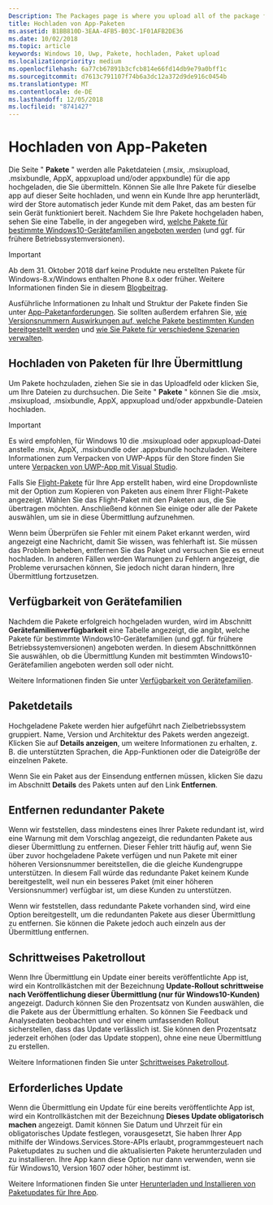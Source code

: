 ```yaml
---
Description: The Packages page is where you upload all of the package files (.appxupload, .appx, .appxbundle, and/or .xap) for the app that you're submitting.
title: Hochladen von App-Paketen
ms.assetid: B1BB810D-3EAA-4FB5-B03C-1F01AFB2DE36
ms.date: 10/02/2018
ms.topic: article
keywords: Windows 10, Uwp, Pakete, hochladen, Paket upload
ms.localizationpriority: medium
ms.openlocfilehash: 6a77cb67891b3cfcb814e66fd14db9e79a0bff1c
ms.sourcegitcommit: d7613c791107f74b6a3dc12a372d9de916c0454b
ms.translationtype: MT
ms.contentlocale: de-DE
ms.lasthandoff: 12/05/2018
ms.locfileid: "8741427"
---
```

# <a name="upload-app-packages"></a>Hochladen von App-Paketen

Die Seite " **Pakete** " werden alle Paketdateien (.msix, .msixupload, .msixbundle, AppX, appxupload und/oder appxbundle) für die app hochgeladen, die Sie übermitteln. Können Sie alle Ihre Pakete für dieselbe app auf dieser Seite hochladen, und wenn ein Kunde Ihre app herunterlädt, wird der Store automatisch jeder Kunde mit dem Paket, das am besten für sein Gerät funktioniert bereit. Nachdem Sie Ihre Pakete hochgeladen haben, sehen Sie eine Tabelle, in der angegeben wird, [welche Pakete für bestimmte Windows10-Gerätefamilien angeboten werden](#device-family-availability) (und ggf. für frühere Betriebssystemversionen).

> [!IMPORTANT]
> Ab dem 31. Oktober 2018 darf keine Produkte neu erstellten Pakete für Windows-8.x/Windows enthalten Phone 8.x oder früher. Weitere Informationen finden Sie in diesem [Blogbeitrag](https://blogs.windows.com/buildingapps/2018/08/20/important-dates-regarding-apps-with-windows-phone-8-x-and-earlier-and-windows-8-8-1-packages-submitted-to-microsoft-store/#SzKghBbqDMlmAO4c.97).

Ausführliche Informationen zu Inhalt und Struktur der Pakete finden Sie unter [App-Paketanforderungen](app-package-requirements.md). Sie sollten außerdem erfahren Sie, [wie Versionsnummern Auswirkungen auf, welche Pakete bestimmten Kunden bereitgestellt werden](package-version-numbering.md) und [wie Sie Pakete für verschiedene Szenarien verwalten](guidance-for-app-package-management.md).


## <a name="uploading-packages-to-your-submission"></a>Hochladen von Paketen für Ihre Übermittlung

Um Pakete hochzuladen, ziehen Sie sie in das Uploadfeld oder klicken Sie, um Ihre Dateien zu durchsuchen. Die Seite " **Pakete** " können Sie die .msix, .msixupload, .msixbundle, AppX, appxupload und/oder appxbundle-Dateien hochladen.

> [!IMPORTANT]
> Es wird empfohlen, für Windows 10 die .msixupload oder appxupload-Datei anstelle .msix, AppX, .msixbundle oder .appxbundle hochzuladen.  Weitere Informationen zum Verpacken von UWP-Apps für den Store finden Sie untere [Verpacken von UWP-App mit Visual Studio](../packaging/packaging-uwp-apps.md).

Falls Sie [Flight-Pakete](package-flights.md) für Ihre App erstellt haben, wird eine Dropdownliste mit der Option zum Kopieren von Paketen aus einem Ihrer Flight-Pakete angezeigt. Wählen Sie das Flight-Paket mit den Paketen aus, die Sie übertragen möchten. Anschließend können Sie einige oder alle der Pakete auswählen, um sie in diese Übermittlung aufzunehmen.

Wenn beim Überprüfen sie Fehler mit einem Paket erkannt werden, wird angezeigt eine Nachricht, damit Sie wissen, was fehlerhaft ist. Sie müssen das Problem beheben, entfernen Sie das Paket und versuchen Sie es erneut hochladen. In anderen Fällen werden Warnungen zu Fehlern angezeigt, die Probleme verursachen können, Sie jedoch nicht daran hindern, Ihre Übermittlung fortzusetzen.


## <a name="device-family-availability"></a>Verfügbarkeit von Gerätefamilien

Nachdem die Pakete erfolgreich hochgeladen wurden, wird im Abschnitt **Gerätefamilienverfügbarkeit** eine Tabelle angezeigt, die angibt, welche Pakete für bestimmte Windows10-Gerätefamilien (und ggf. für frühere Betriebssystemversionen) angeboten werden. In diesem Abschnittkönnen Sie auswählen, ob die Übermittlung Kunden mit bestimmten Windows10-Gerätefamilien angeboten werden soll oder nicht.

Weitere Informationen finden Sie unter [Verfügbarkeit von Gerätefamilien](device-family-availability.md).


## <a name="package-details"></a>Paketdetails

Hochgeladene Pakete werden hier aufgeführt nach Zielbetriebssystem gruppiert. Name, Version und Architektur des Pakets werden angezeigt. Klicken Sie auf **Details anzeigen**, um weitere Informationen zu erhalten, z. B. die unterstützten Sprachen, die App-Funktionen oder die Dateigröße der einzelnen Pakete.

Wenn Sie ein Paket aus der Einsendung entfernen müssen, klicken Sie dazu im Abschnitt **Details** des Pakets unten auf den Link **Entfernen**.


## <a name="removing-redundant-packages"></a>Entfernen redundanter Pakete

Wenn wir feststellen, dass mindestens eines Ihrer Pakete redundant ist, wird eine Warnung mit dem Vorschlag angezeigt, die redundanten Pakete aus dieser Übermittlung zu entfernen. Dieser Fehler tritt häufig auf, wenn Sie über zuvor hochgeladene Pakete verfügen und nun Pakete mit einer höheren Versionsnummer bereitstellen, die die gleiche Kundengruppe unterstützen. In diesem Fall würde das redundante Paket keinem Kunde bereitgestellt, weil nun ein besseres Paket (mit einer höheren Versionsnummer) verfügbar ist, um diese Kunden zu unterstützen.

Wenn wir feststellen, dass redundante Pakete vorhanden sind, wird eine Option bereitgestellt, um die redundanten Pakete aus dieser Übermittlung zu entfernen. Sie können die Pakete jedoch auch einzeln aus der Übermittlung entfernen.


## <a name="gradual-package-rollout"></a>Schrittweises Paketrollout

Wenn Ihre Übermittlung ein Update einer bereits veröffentlichte App ist, wird ein Kontrollkästchen mit der Bezeichnung **Update-Rollout schrittweise nach Veröffentlichung dieser Übermittlung (nur für Windows10-Kunden)** angezeigt. Dadurch können Sie den Prozentsatz von Kunden auswählen, die die Pakete aus der Übermittlung erhalten. So können Sie Feedback und Analysedaten beobachten und vor einem umfassenden Rollout sicherstellen, dass das Update verlässlich ist. Sie können den Prozentsatz jederzeit erhöhen (oder das Update stoppen), ohne eine neue Übermittlung zu erstellen. 

Weitere Informationen finden Sie unter [Schrittweises Paketrollout](gradual-package-rollout.md).


## <a name="mandatory-update"></a>Erforderliches Update

Wenn die Übermittlung ein Update für eine bereits veröffentlichte App ist, wird ein Kontrollkästchen mit der Bezeichnung **Dieses Update obligatorisch machen** angezeigt. Damit können Sie Datum und Uhrzeit für ein obligatorisches Update festlegen, vorausgesetzt, Sie haben Ihrer App mithilfe der Windows.Services.Store-APIs erlaubt, programmgesteuert nach Paketupdates zu suchen und die aktualisierten Pakete herunterzuladen und zu installieren. Ihre App kann diese Option nur dann verwenden, wenn sie für Windows10, Version 1607 oder höher, bestimmt ist.

Weitere Informationen finden Sie unter [Herunterladen und Installieren von Paketupdates für Ihre App](../packaging/self-install-package-updates.md).

 




